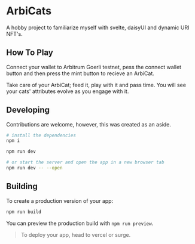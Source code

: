 # ArbiCats

A hobby project to familiarize myself with svelte, daisyUI and dynamic URI NFT's.

## How To Play 

Connect your wallet to Arbitrum Goerli testnet, pess the connect wallet button and then press the mint button to recieve an ArbiCat.

Take care of your ArbiCat; feed it, play with it and pass time. You will see your cats' attributes evolve as you engage with it.


## Developing

Contributions are welcome, however, this was created as an aside.

```bash
# install the dependencies
npm i

npm run dev

# or start the server and open the app in a new browser tab
npm run dev -- --open
```

## Building

To create a production version of your app:

```bash
npm run build
```

You can preview the production build with `npm run preview`.

> To deploy your app, head to vercel or surge.
